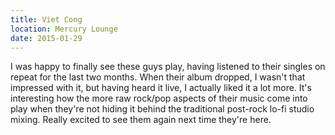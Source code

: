 ```yaml
---
title: Viet Cong
location: Mercury Lounge
date: 2015-01-29
---
```


I was happy to finally see these guys play, having listened to their singles on repeat for the last two months. When their album dropped, I wasn't that impressed with it, but having heard it live, I actually liked it a lot more. It's interesting how the more raw rock/pop aspects of their music come into play when they're not hiding it behind the traditional post-rock lo-fi studio mixing. Really excited to see them again next time they're here.